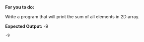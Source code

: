 

**For you to do:**

Write a program that will print the sum of all elements in 2D array.



**Expected Output:**
-9

```
-9
```